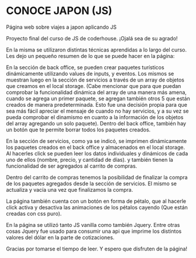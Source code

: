 # CONOCE JAPON (JS)

Página web sobre viajes a japon aplicando JS

Proyecto final del curso de JS de coderhouse. ¡Ojalá sea de su agrado!

En la misma se utilizaron distintas técnicas aprendidas a lo largo del curso. Les dejo un pequeño resumen de lo que se puede hacer en la página:

En la sección de back office, se pueden crear paquetes turísticos dinámicamente utilizando values de inputs, y eventos. Los mismos se muestran luego en la sección de servicios a través de un array de objetos que creamos en el local storage.
(Cabe mencionar que para que puedan comprobar la funcionalidad dinámica del array de una manera más amena, cuando se agrega un primer paquete, se agregan también otros 5 que están creados de manera predeterminada. Esto fue una decisión propia para que sea más fácil apreciar el mensaje de cuando no hay servicios,  y a su vez se pueda comprobar el dinamismo en cuanto a la información de los objetos del array agregando un solo paquete). 
Dentro del back office, también hay un botón que te permite borrar todos los paquetes creados.

En la sección de servicios, como ya se indicó, se imprimen dinámicamente los paquetes creados en el back office y almacenados en el local storage. Al hacerles click se pueden leer los datos individuales y dinámicos de cada uno de ellos (nombre, precio, y cantidad de días). y también tienen la funcionalidad de ser agregados al carrito de compras.

Dentro del carrito de compras tenemos la posibilidad de finalizar la compra de los paquetes agregados desde la sección de servicios. El mismo se actualiza y vacía una vez que finalizamos la compra.

La página también cuenta con un botón en forma de pétalo, que al hacerle click activa y desactiva las animaciones de los pétalos cayendo (Que están creadas con css puro).

En la página se utilizó tanto JS vanilla como también Jquery. Entre otras cosas Jquery fue usado para consumir una api que imprime los distintos valores del dólar en la parte de cotizaciones.

Gracias por tomarse el tiempo de leer. Y espero que disfruten de la página!
